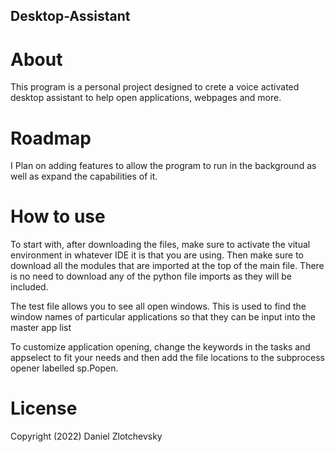 ## Desktop-Assistant

# About
This program is a personal project designed to crete a voice activated desktop assistant to help open applications, webpages and more.

# Roadmap
I Plan on adding features to allow the program to run in the background as well as expand the capabilities of it.

# How to use
To start with, after downloading the files, make sure to activate the vitual environment in whatever IDE it is that you are using. 
Then make sure to download all the modules that are imported at the top of the main file. There is no need to download any of the 
python file imports as they will be included.

The test file allows you to see all open windows. This is used to find the window names of particular applications so that they can be input into the master app list

To customize application opening, change the keywords in the tasks and appselect to fit your needs and then add the file locations to
the subprocess opener labelled sp.Popen.

# License
Copyright (2022) Daniel Zlotchevsky

